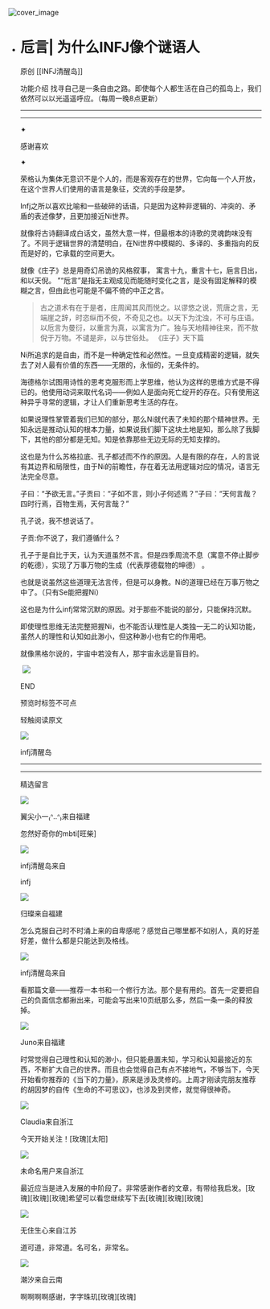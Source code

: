 ![cover_image](https://mmbiz.qlogo.cn/mmbiz_jpg/DZCdtia4bJxq7NfIPs4vC5QHbs3iawlYZ1qotUZjXWp5yIIvcGYot96XaV8B3eYP1ZFaUQZCEhKkzfy5P4R5uvrw/0?wx_fmt=jpeg)

- # 卮言| 为什么INFJ像个谜语人
  
  原创 [[INFJ清醒岛]]
  
  功能介绍 找寻自己是一条自由之路。即使每个人都生活在自己的孤岛上，我们依然可以以光遥遥呼应。（每周一晚8点更新）
  
  ---
  
  ---
  
  ✦
  
  感谢喜欢
  
  ✦
  
  荣格认为集体无意识不是个人的，而是客观存在的世界，它向每一个人开放，在这个世界人们使用的语言是象征，交流的手段是梦。
  
  Infj之所以喜欢比喻和一些破碎的话语，只是因为这种非逻辑的、冲突的、矛盾的表述像梦，且更加接近Ni世界。
  
  就像将古诗翻译成白话文，虽然大意一样，但最根本的诗歌的灵魂韵味没有了。不同于逻辑世界的清楚明白，在Ni世界中模糊的、多译的、多重指向的反而是好的，它承载的空间更大。
  
  就像《庄子》总是用奇幻吊诡的风格叙事， 寓言十九，重言十七，巵言日出，和以天倪。
  ”“卮言”是指无主观成见而能随时变化之言，是没有固定解释的模糊之言，但由此也可能是不偏不倚的中正之言。
  
  > 古之道术有在于是者，庄周闻其风而悦之。以谬悠之说，荒唐之言，无端崖之辞，时恣纵而不傥，不奇见之也。以天下为沈浊，不可与庄语。以卮言为曼衍，以重言为真，以寓言为广。独与天地精神往来，而不敖倪于万物。不谴是非，以与世俗处。
  > 《庄子》天下篇
  
  Ni所追求的是自由，而不是一种确定性和必然性。一旦变成精密的逻辑，就失去了对人最有价值的东西——无限的，永恒的，无条件的。
  
  海德格尔试图用诗性的思考克服形而上学思维，他认为这样的思维方式是不得已的。他使用动词来取代名词——例如人是面向死亡绽开的存在。只有使用这种异乎寻常的逻辑，才让人们重新思考生活的存在。
  
  如果说理性掌管着我们已知的部分，那么Ni就代表了未知的那个精神世界。无知永远是推动认知的根本力量，如果说我们脚下这块土地是知，那么除了我脚下，其他的部分都是无知。知是依靠那些无边无际的无知支撑的。
  
  这也是为什么苏格拉底、孔子都述而不作的原因。人是有限的存在，人的言说有其边界和局限性，由于Ni的前瞻性，存在着无法用逻辑对应的情况，语言无法完全尽意。
  
  子曰：“予欲无言。”子贡曰：“子如不言，则小子何述焉？”子曰：“天何言哉？四时行焉，百物生焉，天何言哉？”
  
  孔子说，我不想说话了。
  
  子贡:你不说了，我们遵循什么？
  
  孔子于是自比于天，认为天道虽然不言。但是四季周流不息（寓意不停止脚步的乾德），实现了万事万物的生成（代表厚德载物的坤德） 。
  
  也就是说虽然这些道理无法言传，但是可以身教。Ni的道理已经在万事万物之中了。（只有Se能把握Ni）
  
  这也是为什么infj常常沉默的原因。对于那些不能说的部分，只能保持沉默。
  
  即使理性思维无法完整把握Ni，也不能否认理性是人类独一无二的认知功能，虽然人的理性和认知如此渺小，但这种渺小也有它的作用吧。
  
  就像黑格尔说的，宇宙中若没有人，那宇宙永远是盲目的。
  
  ​
  ![](https://mmbiz.qpic.cn/mmbiz_gif/7FiadXCUBpqt43ySAFleQonQAWQDMwvCPOiaiaFlUYSG8ibicVqc4d5rBa4niaAWr9DmauJ43FCich2gaNDU6PiaKZQf6w/640?wx_fmt=gif)
  
  END
  
  预览时标签不可点
  
    
  
  
  轻触阅读原文
  
  ![](http://mmbiz.qpic.cn/mmbiz_png/DZCdtia4bJxpcRrqEcIicNn7icChObS1Eqm6u2hlN1LGAHvlMHZg6O2a3A47KdeC6IqvVTuryNZQpDFQ1LX3JvT9w/0?wx_fmt=png)
  
  infj清醒岛
  
  ---
  
  ---
  
  精选留言
  
  ![](http://mmsns.qpic.cn/mmsns/iaxNB5XaibCeLTYWIUGCYm7cS1kFxTx4ibUSEBZJ6VnOdXPDItJ9PaGRg/0)
  
  翼尖小一₍ᐢ..ᐢ₎来自福建
  
  忽然好奇你的mbti[旺柴]
  
  ![](http://wx.qlogo.cn/mmhead/Q3auHgzwzM4icoibBPppWkMrbLG1lB8KhWHaiaiabBib87BTTdVQC8Cyacg/64)
  
  infj清醒岛来自
  
  infj
  
  ![](http://mmsns.qpic.cn/mmsns/iaxNB5XaibCeLTYWIUGCYm7cS1kFxTx4ibUSEBZJ6VnOdXPDItJ9PaGRg/0)
  
  归璨来自福建
  
  怎么克服自己时不时涌上来的自卑感呢？感觉自己哪里都不如别人，真的好差好差，做什么都是只能达到及格线。
  
  ![](http://wx.qlogo.cn/mmhead/Q3auHgzwzM4icoibBPppWkMrbLG1lB8KhWHaiaiabBib87BTTdVQC8Cyacg/64)
  
  infj清醒岛来自
  
  看那篇文章——推荐一本书和一个修行方法。那个是有用的。首先一定要把自己的负面信念都揪出来，可能会写出来10页纸那么多，然后一条一条的释放掉。
  
  ![](http://mmsns.qpic.cn/mmsns/iaxNB5XaibCeLTYWIUGCYm7cS1kFxTx4ibUSEBZJ6VnOdXPDItJ9PaGRg/0)
  
  Juno来自福建
  
  时常觉得自己理性和认知的渺小，但只能悬置未知，学习和认知最接近的东西，不断扩大自己的世界。而且也会觉得自己有点不接地气，不够当下，今天开始看你推荐的《当下的力量》，原来是涉及灵修的。上周才刚读完朋友推荐的胡因梦的自传《生命的不可思议》，也涉及到灵修，就觉得很神奇。
  
  ![](http://mmsns.qpic.cn/mmsns/iaxNB5XaibCeLTYWIUGCYm7cS1kFxTx4ibUSEBZJ6VnOdXPDItJ9PaGRg/0)
  
  Claudia来自浙江
  
  今天开始关注！[玫瑰][太阳]
  
  ![](http://mmsns.qpic.cn/mmsns/iaxNB5XaibCeLTYWIUGCYm7cS1kFxTx4ibUSEBZJ6VnOdXPDItJ9PaGRg/0)
  
  未命名用户来自浙江
  
  最近应当是进入发展的中阶段了。非常感谢作者的文章，有带给我启发。[玫瑰][玫瑰][玫瑰]希望可以看您继续写下去[玫瑰][玫瑰][玫瑰]
  
  ![](http://mmsns.qpic.cn/mmsns/iaxNB5XaibCeLTYWIUGCYm7cS1kFxTx4ibUSEBZJ6VnOdXPDItJ9PaGRg/0)
  
  无住生心来自江苏
  
  道可道，非常道。名可名，非常名。
  
  ![](http://mmsns.qpic.cn/mmsns/iaxNB5XaibCeLTYWIUGCYm7cS1kFxTx4ibUSEBZJ6VnOdXPDItJ9PaGRg/0)
  
  潮汐来自云南
  
  啊啊啊啊感谢，字字珠玑[玫瑰][玫瑰]